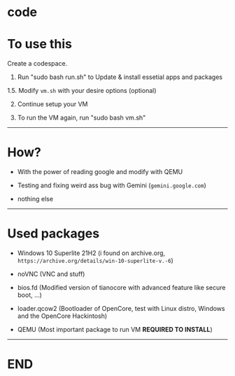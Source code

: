 # code

# To use this

Create a codespace.

1. Run "sudo bash run.sh" to Update & install essetial apps and packages

1.5. Modify `vm.sh` with your desire options (optional)

2. Continue setup your VM

3. To run the VM again, run "sudo bash vm.sh"

---------

# How?

- With the power of reading google and modify with QEMU

- Testing and fixing weird ass bug with Gemini (`gemini.google.com`)

- nothing else

---------

# Used packages

- Windows 10 Superlite 21H2 (i found on archive.org, `https://archive.org/details/win-10-superlite-v.-6`)

- noVNC (VNC and stuff)

- bios.fd (Modified version of tianocore with advanced feature like secure boot, ...)

- loader.qcow2 (Bootloader of OpenCore, test with Linux distro, Windows and the OpenCore Hackintosh)

- QEMU (Most important package to run VM **REQUIRED TO INSTALL**)

---------

# END
